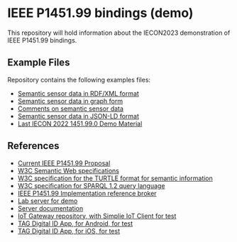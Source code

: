IEEE P1451.99 bindings (demo)
===============================

This repository will hold information about the IECON2023 demonstration of IEEE P1451.99 bindings.

Example Files
---------------

Repository contains the following examples files:

* [Semantic sensor data in RDF/XML format](UBI/ReadTEDSExample.rdf)
* [Semantic sensor data in graph form](UBI/ReadTEDSExample.png)
* [Comments on semantic sensor data](UBI/CommentsOnRDF.md)
* [Semantic sensor data in JSON-LD format](UBI/ReadTEDSExample.jsonld)
* [Last IECON 2022 1451.99.0 Demo Material](dot99_0/README.md)

References
-------------

* [Current IEEE P1451.99 Proposal](https://gitlab.com/IEEE-SA/XMPPI/IoT)
* [W3C Semantic Web specifications](https://www.w3.org/TR/?tag=data)
* [W3C specification for the TURTLE format for semantic information](https://www.w3.org/TeamSubmission/turtle/#sec-collections)
* [W3C specification for SPARQL 1.2 query language](https://www.w3.org/TR/2023/WD-sparql12-query-20230516/)
* [IEEE P1451.99 Implementation reference broker](https://cybercity.online/)
* [Lab server for demo](https://lab.tagroot.io/)
* [Server documentation](https://lab.tagroot.io/Documentation/Index.md)
* [IoT Gateway repository, with Simplie IoT Client for test](https://github.com/PeterWaher/IoTGateway)
* [TAG Digital ID App, for Android, for test](https://play.google.com/store/apps/details?id=com.tag.IdApp)
* [TAG Digital ID App, for iOS, for test](https://apps.apple.com/tr/app/trust-anchor-id/id1580610247)